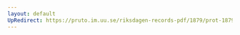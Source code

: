 ```yaml
---
layout: default
UpRedirect: https://pruto.im.uu.se/riksdagen-records-pdf/1879/prot-1879--ak--010/prot-1879--ak--010_006.pdf
---
```


